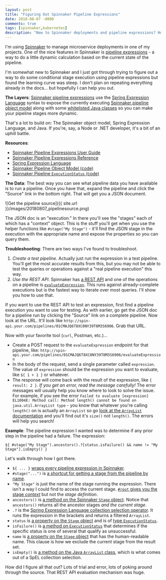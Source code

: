 ```yaml
---
layout: post
title: "Figuring Out Spinnaker Pipeline Expressions"
date: 2018-08-07 -0800
comments: true
tags: [spinnaker,kubernetes]
description: "New to Spinnaker deployments and pipeline expressions? Here's a quick list of resources to help."
---
```


I'm using [Spinnaker](https://www.spinnaker.io) to manage microservice deployments in one of my projects. One of the nice features in Spinnaker is [pipeline expressions](https://www.spinnaker.io/guides/user/pipeline/expressions/) - a way to do a little dynamic calculation based on the current state of the pipeline.

I'm somewhat new to Spinnaker and I just got through trying to figure out a way to do some conditional stage execution using pipeline expressions but found the learning curve was steep. I don't plan on repeating everything already in the docs... but hopefully I can help you out.

**The Layers**: [Spinnaker pipeline expressions](https://www.spinnaker.io/guides/user/pipeline/expressions/) use the [Spring Expression Language](https://docs.spring.io/spring/docs/current/spring-framework-reference/core.html#expressions) syntax to expose the currently executing [Spinnaker pipeline object model](https://github.com/spinnaker/orca/tree/master/orca-core/src/main/java/com/netflix/spinnaker/orca/pipeline/model) along with some [whitelisted Java classes](https://www.spinnaker.io/reference/pipeline/expressions/#whitelisted-java-classes) so you can make your pipeline stages more dynamic.

That's a lot to build on: The Spinnaker object model, Spring Expression Language, and Java. If you're, say, a Node or .NET developer, it's a bit of an uphill battle.

**Resources**:

- [Spinnaker Pipeline Expressions User Guide](https://www.spinnaker.io/guides/user/pipeline/expressions/)
- [Spinnaker Pipeline Expressions Reference](https://www.spinnaker.io/reference/pipeline/expressions/)
- [Spring Expression Language](https://docs.spring.io/spring/docs/current/spring-framework-reference/core.html#expressions)
- [Spinnaker Pipeline Object Model (code)](https://github.com/spinnaker/orca/tree/master/orca-core/src/main/java/com/netflix/spinnaker/orca/pipeline/model)
- [Spinnaker Pipeline `ExecutionStatus` (code)](https://github.com/spinnaker/orca/blob/master/orca-core/src/main/java/com/netflix/spinnaker/orca/ExecutionStatus.java)

**The Data**: The best way you can see what pipeline data you have available is to run a pipeline. Once you have that, expand the pipeline and click the "Source" link in the bottom right. That will get you a JSON document.

![Get the pipeline source]({{ site.url }}/images/20180807_pipelinesource.png)

The JSON doc is an "execution." In there you'll see the "stages" each of which has a "context" object. This is the stuff you'll get when you use the helper functions like `#stage("My Stage")` - it'll find the JSON stage in the execution with the appropriate name and expose the properties so you can query them.

**Troubleshooting**: There are two ways I've found to troubleshoot.

1. _Create a test pipeline._ Actually just run the expression in a test pipeline. You'll get the most accurate results from this, but you may not be able to test the queries or operations against a "real pipeline execution" this way.
2. _Use the REST API._ Spinnaker has [a REST API](https://www.spinnaker.io/reference/api/docs.html) and one of the operations on a pipeline is [`evaluateExpression`](https://www.spinnaker.io/reference/api/docs.html#api-Pipelinecontroller-evaluateExpressionForExecutionUsingPOST). This runs against already-complete executions but is the fastest way to iterate over most queries. I'll show you how to use that.

If you want to use the REST API to test an expression, first find a pipeline execution you want to use for testing. As with earlier, go get the JSON doc for a pipeline run by clicking the "Source" link on a complete pipeline. Now look at the URL. It'll look like `http://spin-api.your.com/pipelines/01CMAJQ6T8XC0NY39T8M3S6906`. Grab that URL.

Now with your favorite tool (`curl`, Postman, etc.)...

- Create a POST request to the `evaluateExpression` endpoint for that pipeline, like: `http://spin-api.your.com/pipelines/01CMAJQ6T8XC0NY39T8M3S6906/evaluateExpression`
- In the body of the request, send a single parameter called `expression`. The value of `expression` should be the expression you want to evaluate, like `${ 1 + 1 }` or whatever.
- The response will come back with the result of the expression, like `{ result: 2 }`. _If you get an error, read the message carefully!_ The error messages will usually help you know where to look to solve the issue. For example, if you see the error `Failed to evaluate [expression] EL1004E: Method call: Method length() cannot be found on java.util.ArrayList type` - you know that whatever you're calling `length()` on is actually an `ArrayList` so go [look at the `ArrayList` documentation](https://docs.oracle.com/javase/8/docs/api/java/util/ArrayList.html) and you'll find out it's `size()` not `length()`. The errors will help you search!

**Example**: The pipeline expression I wanted was to determine if any prior step in the pipeline had a failure. The expression:

`${ #stage("My Stage").ancestors().?[status.isFailure() && name != "My Stage"].isEmpty() }`

Let's walk through how I got there.

- `${ ... }` [wraps every pipeline expression in Spinnaker](https://www.spinnaker.io/guides/user/pipeline/expressions/).
- `#stage("...")` is [a shortcut for getting a stage from the pipeline by name](https://www.spinnaker.io/reference/pipeline/expressions/#stagestring).
- `"My Stage"` is just the name of the stage running the expression. There isn't a way I could find to access the current stage. [`#root` gives you the stage _context_](https://www.spinnaker.io/guides/user/pipeline/expressions/#root) but not the _stage definition_.
- `ancestors()` is [a method on the Spinnaker `Stage` object](https://github.com/spinnaker/orca/blob/36b9419d33f93fc42ae3ef5a4cd98a9f8c9b8af6/orca-core/src/main/java/com/netflix/spinnaker/orca/pipeline/model/Stage.java#L364). Notice that `ancestors()` returns all the ancestor stages _and the current stage_.
- `.?` is the [Spring Expression Language collection selection operator](https://docs.spring.io/spring/docs/current/spring-framework-reference/core.html#expressions-collection-selection). It runs the expression in the brackets and returns a filtered `ArrayList`.
- `status` is [a property on the `Stage` object](https://github.com/spinnaker/orca/blob/36b9419d33f93fc42ae3ef5a4cd98a9f8c9b8af6/orca-core/src/main/java/com/netflix/spinnaker/orca/pipeline/model/Stage.java#L217) and is of [type `ExecutionStatus`](https://github.com/spinnaker/orca/blob/8e705b9b33427db35d762f761472d56286ae0d24/orca-core/src/main/java/com/netflix/spinnaker/orca/ExecutionStatus.java).
- `isFailure()` is [a method on `ExecutionStatus`](https://github.com/spinnaker/orca/blob/8e705b9b33427db35d762f761472d56286ae0d24/orca-core/src/main/java/com/netflix/spinnaker/orca/ExecutionStatus.java) that determines if the specific status is one of several that qualify as unsuccessful.
- `name` is [a property on the `Stage` object](https://github.com/spinnaker/orca/blob/36b9419d33f93fc42ae3ef5a4cd98a9f8c9b8af6/orca-core/src/main/java/com/netflix/spinnaker/orca/pipeline/model/Stage.java#L150) that has the human-readable name. This clause is how we exclude the current stage from the result set.
- `isEmpty()` is [a method on the Java `ArrayList` class](https://docs.oracle.com/javase/8/docs/api/java/util/ArrayList.html), which is what comes out of a SpEL collection selection.

How did I figure all that out? Lots of trial and error, lots of poking around through the source. That REST API evaluation mechanism was huge.
